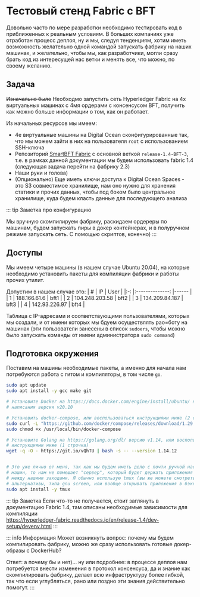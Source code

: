 # Тестовый стенд Fabric с BFT

Довольно часто по мере разработки необходимо тестировать код в приближенных к реальным условиям. В больших компаниях уже отработан процесс деплоя, ну и мы, следуя тенденциям, хотим иметь возможность желательно одной командой запускать фабрику на наших машинах, и желательно, чтобы мы, как разработчики, могли сразу брать код из интересущей нас ветки и менять все, что можно, по своему желанию. 

## Задача
~~Изначально было~~ Необходмо запустить сеть Hyperledger Fabric на 4х виртуальных машинах c 4мя ордерами с консенсусом BFT, получить как можно больше информации о том, как он работает.

Из начальных ресурсов мы имеем:
- 4е виртуальные машины на Digital Ocean сконфигурированные так, что мы можем зайти в них на пользователя `root` с использованием SSH-ключа
- Репозиторий [SmartBFT Fabric](https://github.com/SmartBFT-Go/fabric) с основной веткой `release-1.4-BFT-3`, т.е. в рамках данной документации мы будем использовать fabric 1.4 (следующая задача перейти на фабрику 2.3)
- Наши руки и голова)
- (Опционально) Еще иметь ключи доступа к Digital Ocean Spaces - это S3 совместимое хранилище, нам оно нужно для хранения статики и прочих данных, чтобы под боком было центральное хранилище, куда будем класть данные для последующего анализа

::: tip Заметка про конфигурацию
<!-- ~~Так как мы еще маленькие и пока не можем в кубернетис.~~ -->
 Мы вручную скомпилируем фабрику, раскидаем ордереры по машинам, будем запускать пиры в докер контейнерах, и в полуручном режиме запускать сеть. С помощью скриптов, конечно)
:::

## Доступы
Мы имеем четыре машины (в нашем случае Ubuntu 20.04), на которые необходимо установить пакеты для компиляции фабрики и работы прочих утилит.

Допустим в нашем случае это:
| # 	|       IP       	| User 	|
|:-:	|:--------------:	|------	|
| 1 	|  188.166.61.6  	| bft1 	|
| 2 	| 104.248.203.58 	| bft2 	|
| 3 	| 134.209.84.187 	| bft3 	|
| 4 	| 142.93.226.97  	| bft4 	|

Таблица с IP-адресами и соответствующими пользователями, которых мы создали, и от имени которых мы бдуем осуществлять рао=боту на машинах (эти пользователи занесены в список `sudoers`, чтобы можно было запускать команды от имени администратора `sudo command`)

## Подготовка окружения

Поставим на машины необходимые пакеты, а именно для начала нам потребуются работа с гитом и компиляторы, в том числе `go`.

```bash
sudo apt update
sudo apt install -y gcc make git

# Установите Docker на https://docs.docker.com/engine/install/ubuntu/ на момент
# написания версия v20.10

# Установить docker-compose, или воспользоваться инструкциями ниже (2 строчки)
sudo curl -L "https://github.com/docker/compose/releases/download/1.29.2/docker-compose-$(uname -s)-$(uname -m)" -o /usr/local/bin docker-compose
sudo chmod +x /usr/local/bin/docker-compose

# Установите Golang на https://golang.org/dl/ версию v1.14, или воспользоваться
# инструкциями ниже (1 строчка)
wget -q -O - https://git.io/vQhTU | bash -s -- --version 1.14.12


# Это уже лично от меня, так как мы будем иметь дело с почти ручной настройкой
# машин, то нам не помешает "сервер", который будет держать приложения открытыми
# между нашими заходами. Я обычно использую tmux (вы же можете смотреть на
# альтернативы, типа gnu screen, или вообще открывать приложения в бэкграунде)
sudo apt install -y tmux
```
::: tip Заметка
Если что-то не получается, стоит заглянуть в документацию Fabric 1.4, там описаны необходимые зависимости для компиляции  
https://hyperledger-fabric.readthedocs.io/en/release-1.4/dev-setup/devenv.html
:::

::: info Информация
Может возникнуть вопрос: почему мы будем компилировать фабрику, можно же сразу использовать готовые докер-образы с DockerHub?

Ответ: а почему бы и нет)... ну или подробнее: в процессе деплоя нам потребуется внести изменения в протокол консенсуса, да и знание как скомпилировать фабрику, делает всю инфраструктуру более гибкой, так что если углубляться, рано или поздно эти знания действительно помогут. 
:::